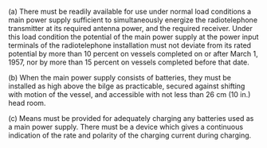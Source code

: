 (a) There must be readily available for use under normal load conditions a main power supply sufficient to simultaneously energize the radiotelephone transmitter at its required antenna power, and the required receiver. Under this load condition the potential of the main power supply at the power input terminals of the radiotelephone installation must not deviate from its rated potential by more than 10 percent on vessels completed on or after March 1, 1957, nor by more than 15 percent on vessels completed before that date.

(b) When the main power supply consists of batteries, they must be installed as high above the bilge as practicable, secured against shifting with motion of the vessel, and accessible with not less than 26 cm (10 in.) head room.

(c) Means must be provided for adequately charging any batteries used as a main power supply. There must be a device which gives a continuous indication of the rate and polarity of the charging current during charging.

